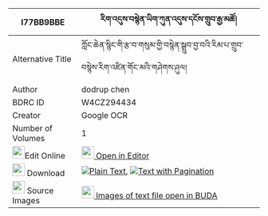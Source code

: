|I77BB9BBE|རིག་འདུས་བསྙེན་ཡིག་ཀུན་འདུས་དངོས་གྲུབ་རྒྱ་མཚོ། 
| --- | --- 
|Alternative Title |ཀློང་ཆེན་སྙིང་གི་རྩ་བ་གསུམ་གྱི་བསྙེན་སྒྲུབ་བྱ་བའི་རིམ་པ་གྲུབ་བསྙེས་རིག་འཛིན་གོང་མའི་གཤེགས་ཤུལ།
|Author| dodrup chen
|BDRC ID | W4CZ294434
|Creator | Google OCR
|Number of Volumes| 1
|<img width="25" src="https://img.icons8.com/color/25/000000/edit-property.png">Edit Online| [<img width="25" src="https://avatars.githubusercontent.com/u/45091458?s=200&v=4"> Open in Editor](http://editor.openpecha.org/I77BB9BBE)
|<img width="25" src="https://img.icons8.com/fluent/48/000000/download-2.png"/>  Download | [![](https://img.icons8.com/color/20/000000/txt.png)Plain Text](https://github.com/Openpecha/I77BB9BBE/releases/download/v1/rik_du_nyen_yik_kun_du_ngodrub_plain_I77BB9BBE.zip), [![](https://img.icons8.com/color/20/000000/txt.png)Text with Pagination](https://github.com/Openpecha/I77BB9BBE/releases/download/v1/rik_du_nyen_yik_kun_du_ngodrub_pages_I77BB9BBE.zip)
|<img width="25" src="https://img.icons8.com/plasticine/100/000000/pictures-folder.png"/>  Source Images | [<img width="25" src="https://library.bdrc.io/icons/BUDA-small.svg"> Images of text file open in BUDA](https://library.bdrc.io/show/bdr:W4CZ294434)